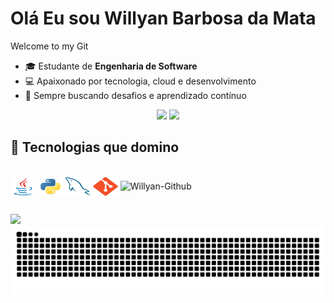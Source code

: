 # Olá Eu sou Willyan Barbosa da Mata

Welcome to my Git

* 🎓 Estudante de **Engenharia de Software**
* 💻 Apaixonado por tecnologia, cloud e desenvolvimento
* 🚀 Sempre buscando desafios e aprendizado contínuo

<p align="center">
  <img height="180em" src="https://github-readme-stats.vercel.app/api?username=WillyanMata&show_icons=true&theme=tokyonight&include_all_commits=true&count_private=true"/>
  <img height="180em" src="https://github-readme-stats.vercel.app/api/top-langs/?username=WillyanMata&layout=compact&langs_count=7&theme=tokyonight"/>
</p>

## 🚀 Tecnologias que domino

<div style="display: inline_block"><br>
  <img align="center" alt="Willyan-Java" height="30" width="40" src="https://raw.githubusercontent.com/devicons/devicon/master/icons/java/java-original.svg">
  <img align="center" alt="Willyan-Python" height="30" width="40" src="https://raw.githubusercontent.com/devicons/devicon/master/icons/python/python-original.svg">
  <img align="center" alt="Willyan-SQL" height="30" width="40" src="https://raw.githubusercontent.com/devicons/devicon/master/icons/mysql/mysql-original.svg">
  <img align="center" alt="Willyan-Git" height="30" width="40" src="https://raw.githubusercontent.com/devicons/devicon/master/icons/git/git-original.svg">
  <img align="center" alt="Willyan-Github" height="30" width="40" src="https://cdn.jsdelivr.net/gh/devicons/devicon/icons/github/github-original.svg">
</div>

##

<div> 
  <a href="https://www.linkedin.com/in/willyandamata" target="_blank">
    <img src="https://img.shields.io/badge/-LinkedIn-%230077B5?style=for-the-badge&logo=linkedin&logoColor=white" target="_blank">
  </a> 
</div>

<img src="https://raw.githubusercontent.com/WillyanMata/WillyanMata/output/snake.svg" alt="Snake animation" />
